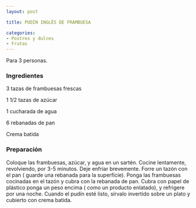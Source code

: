 ```yaml
---
layout: post

title: PUDÍN INGLÉS DE FRAMBUESA

categories:
- Postres y dulces
- Frutas
---
```

Para 3 personas.

<h3>Ingredientes</h3>
3 tazas de frambuesas frescas

1 1/2 tazas de azúcar

1 cucharada de agua

6 rebanadas de pan

Crema batida

<h3>Preparación</h3>
Coloque las frambuesas, azúcar, y agua en un sartén. Cocine lentamente, revolviendo, por 3-5 minutos. Deje enfriar brevemente. Forre un tazón con el pan ( guarde una rebanada para la superficie). Ponga las frambuesas cocinadas en el tazón y cubra con la rebanada de pan. Cubra con papel de plástico ponga un peso encima ( como un producto enlatado), y refrigere por una noche. Cuando el pudín esté listo, sírvalo invertido sobre un plato y cubierto con crema batida.